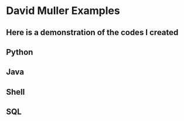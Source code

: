 # David Muller Examples

## Here is a demonstration of the codes I created

## Python

## Java

## Shell

## SQL
